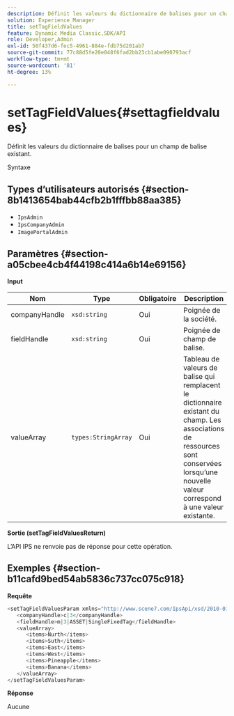 ```yaml
---
description: Définit les valeurs du dictionnaire de balises pour un champ de balise existant.
solution: Experience Manager
title: setTagFieldValues
feature: Dynamic Media Classic,SDK/API
role: Developer,Admin
exl-id: 50f437d6-fec5-4961-884e-fdb75d201ab7
source-git-commit: 77c88d5fe20e048f6fad2bb23cb1abe090793acf
workflow-type: tm+mt
source-wordcount: '81'
ht-degree: 13%

---
```


# setTagFieldValues{#settagfieldvalues}

Définit les valeurs du dictionnaire de balises pour un champ de balise existant.

Syntaxe

## Types d’utilisateurs autorisés {#section-8b1413654bab44cfb2b1fffbb88aa385}

* `IpsAdmin`
* `IpsCompanyAdmin`
* `ImagePortalAdmin`

## Paramètres {#section-a05cbee4cb4f44198c414a6b14e69156}

**Input**

| Nom | Type | Obligatoire | Description |
|---|---|---|---|
| companyHandle | `xsd:string` | Oui | Poignée de la société. |
| fieldHandle | `xsd:string` | Oui | Poignée de champ de balise. |
| valueArray | `types:StringArray` | Oui | Tableau de valeurs de balise qui remplacent le dictionnaire existant du champ. Les associations de ressources sont conservées lorsqu’une nouvelle valeur correspond à une valeur existante. |

**Sortie (setTagFieldValuesReturn)**

L’API IPS ne renvoie pas de réponse pour cette opération.

## Exemples {#section-b11cafd9bed54ab5836c737cc075c918}

**Requête**

```java
<setTagFieldValuesParam xmlns="http://www.scene7.com/IpsApi/xsd/2010-01-31">
   <companyHandle>c|3</companyHandle>
   <fieldHandle>m|3|ASSET|SingleFixedTag</fieldHandle>
   <valueArray>
      <items>Nurth</items>
      <items>Suth</items>
      <items>East</items>
      <items>West</items>
      <items>Pineapple</items>
      <items>Banana</items>
   </valueArray>
</setTagFieldValuesParam>
```

**Réponse**

Aucune

